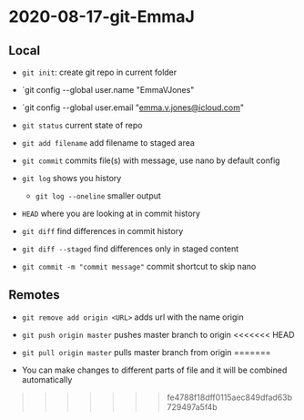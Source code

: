 # 2020-08-17-git-EmmaJ

## Local
- `git init`: create git repo in current folder
- `git config --global user.name  "EmmaVJones"
- `git config --global user.email "emma.v.jones@icloud.com"



- `git status` current state of repo
- `git add filename` add filename to staged area
- `git commit` commits file(s) with message, use nano by default config
- `git log` shows you history 
   - `git log --oneline` smaller output
- `HEAD` where you are looking at in commit history
- `git diff` find differences in commit history
- `git diff --staged` find differences only in staged content
- `git commit -m "commit message"` commit shortcut to skip nano


## Remotes
- `git remove add origin <URL>` adds url with the name origin
- `git push origin master` pushes master branch to origin
<<<<<<< HEAD
- `git pull origin master` pulls master branch from origin
=======


- You can make changes to different parts of file and it will be combined automatically
>>>>>>> fe4788f18dff0115aec849dfad63b729497a5f4b
